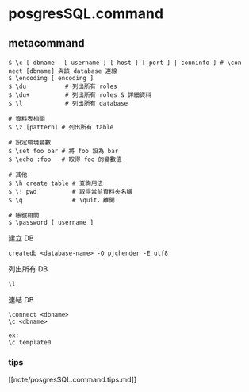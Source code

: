 # posgresSQL.command

## metacommand

```
$ \c [ dbname　 [ username ] [ host ] [ port ] | conninfo ] # \con　nect [dbname] 與該 database 連線
$ \encoding [ encoding ]
$ \du           # 列出所有 roles
$ \du+          # 列出所有 roles & 詳細資料
$ \l            # 列出所有 database

# 資料表相關
$ \z [pattern] # 列出所有 table

# 設定環境變數
$ \set foo bar # 將 foo 設為 bar
$ \echo :foo   # 取得 foo 的變數值

# 其他
$ \h create table # 查詢用法
$ \! pwd          # 取得當前資料夾名稱
$ \q              # \quit，離開

# 帳號相關
$ \password [ username ]
```

建立 DB

```
createdb <database-name> -O pjchender -E utf8
```

列出所有 DB

```
\l
```

連結 DB

```
\connect <dbname>
\c <dbname>

ex: 
\c template0
```


### tips

[[note/posgresSQL.command.tips.md]]
